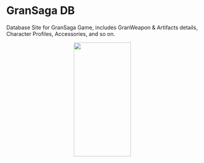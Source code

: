 # GranSaga DB
Database Site for GranSaga Game, includes GranWeapon & Artifacts details, Character Profiles, Accessories, and so on.
<p align="center">
  <img width="150" height="300" src=![Suzuka anime](https://user-images.githubusercontent.com/103836491/208012727-543e9227-11b5-4536-9b06-9d3765fedd99.jpg)>
  </p>
